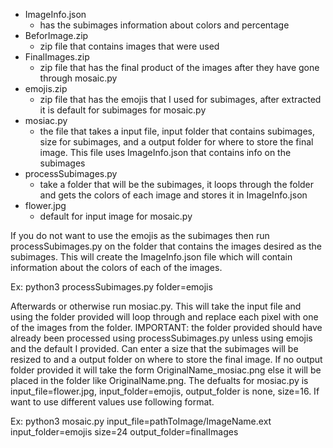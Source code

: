 * ImageInfo.json
    * has the subimages information about colors and percentage
* BeforImage.zip
    * zip file that contains images that were used 
* FinalImages.zip
    * zip file that has the final product of the images after they have gone through mosaic.py
* emojis.zip
    * zip file that has the emojis that I used for subimages, after extracted it is default for subimages for mosaic.py
* mosiac.py
    * the file that takes a input file, input folder that contains subimages, size for subimages, and a output folder for where to store the final image. This file uses ImageInfo.json that contains info on the subimages
* processSubimages.py
    * take a folder that will be the subimages, it loops through the folder and gets the colors of each image and stores it in ImageInfo.json
* flower.jpg
    * default for input image for mosaic.py
   
  
If you do not want to use the emojis as the subimages then run processSubimages.py on the folder that contains the images desired as the subimages. This will create the ImageInfo.json file which will contain information about the colors of each of the images.

Ex: python3 processSubimages.py folder=emojis 


Afterwards or otherwise run mosiac.py. This will take the input file and using the folder provided will loop through and replace each pixel with one of the images from the folder. IMPORTANT: the folder provided should have already been processed using processSubimages.py unless using emojis and the default I provided. Can enter a size that the subimages will be resized to and a output folder on where to store the final image. If no output folder provided it will take the form OriginalName_mosiac.png else it will be placed in the folder like OriginalName.png. The defualts for mosiac.py is input_file=flower.jpg, input_folder=emojis, output_folder is none, size=16. If want to use different values use following format.

Ex: python3 mosaic.py input_file=pathToImage/ImageName.ext input_folder=emojis size=24 output_folder=finalImages 



